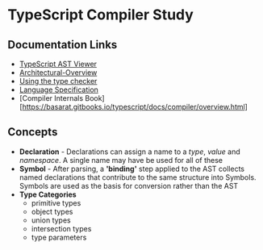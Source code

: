 # TypeScript Compiler Study

## Documentation Links
- [TypeScript AST Viewer](https://ts-ast-viewer.com/)
- [Architectural-Overview](https://github.com/microsoft/TypeScript/wiki/Architectural-Overview)
- [Using the type checker](https://github.com/microsoft/TypeScript/wiki/Using-the-Compiler-API#using-the-type-checker)
- [Language Specification](https://github.com/microsoft/TypeScript/blob/master/doc/spec.md)
- [Compiler Internals Book][https://basarat.gitbooks.io/typescript/docs/compiler/overview.html]

## Concepts
- **Declaration** - Declarations can assign a name to a *type*, *value* and *namespace*. A single name may have be used for all of these
- **Symbol** - After parsing, a **'binding'** step applied to the AST collects named declarations that contribute to the same structure into Symbols. Symbols are used as the basis for conversion rather than the AST
- **Type Categories**
    - primitive types
    - object types
    - union types
    - intersection types
    - type parameters